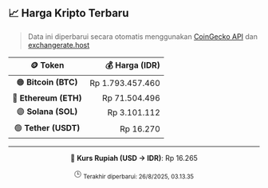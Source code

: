 

<!-- HARGA_KRIPTO -->
## 📈 Harga Kripto Terbaru

> Data ini diperbarui secara otomatis menggunakan [CoinGecko API](https://www.coingecko.com/) dan [exchangerate.host](https://exchangerate.host/)

<div align="center">

| 🪙 Token | 💰 Harga (IDR) |
|:------:|---------------:|
| 🟠 **Bitcoin (BTC)**   | Rp 1.793.457.460 |
| 🔵 **Ethereum (ETH)**  | Rp 71.504.496 |
| 🟣 **Solana (SOL)**    | Rp 3.101.112 |
| 🟢 **Tether (USDT)**   | Rp 16.270 |

---

💱 **Kurs Rupiah (USD → IDR)**: Rp 16.265

🕒 <sub>Terakhir diperbarui: 26/8/2025, 03.13.35</sub>

</div>
<!-- /HARGA_KRIPTO -->